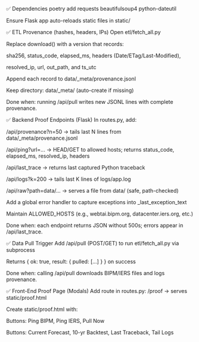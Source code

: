 ✅ Dependencies
 poetry add requests beautifulsoup4 python-dateutil

 Ensure Flask app auto-reloads static files in static/

✅ ETL Provenance (hashes, headers, IPs)
 Open etl/fetch_all.py

 Replace download() with a version that records:

 sha256, status_code, elapsed_ms, headers (Date/ETag/Last-Modified),

 resolved_ip, url, out_path, and ts_utc

 Append each record to data/_meta/provenance.jsonl

 Keep directory: data/_meta/ (auto-create if missing)

Done when: running /api/pull writes new JSONL lines with complete provenance.

✅ Backend Proof Endpoints (Flask)
 In routes.py, add:

 /api/provenance?n=50 → tails last N lines from data/_meta/provenance.jsonl

 /api/ping?url=... → HEAD/GET to allowed hosts; returns status_code, elapsed_ms, resolved_ip, headers

 /api/last_trace → returns last captured Python traceback

 /api/logs?k=200 → tails last K lines of logs/app.log

 /api/raw?path=data/... → serves a file from data/ (safe, path-checked)

 Add a global error handler to capture exceptions into _last_exception_text

 Maintain ALLOWED_HOSTS (e.g., webtai.bipm.org, datacenter.iers.org, etc.)

Done when: each endpoint returns JSON without 500s; errors appear in /api/last_trace.

✅ Data Pull Trigger
 Add /api/pull (POST/GET) to run etl/fetch_all.py via subprocess

 Returns { ok: true, result: { pulled: [...] } } on success

Done when: calling /api/pull downloads BIPM/IERS files and logs provenance.

✅ Front-End Proof Page (Modals)
 Add route in routes.py: /proof → serves static/proof.html

 Create static/proof.html with:

 Buttons: Ping BIPM, Ping IERS, Pull Now

 Buttons: Current Forecast, 10-yr Backtest, Last Traceback, Tail Logs

 <dialog> modals: m_ping, m_prov, m_forecast, m_logs

 JS helpers: ping(url), pull(), loadProv(), fetchJson(path), openModal(id), closeModal(id)

Done when: /proof loads; modals display JSON results from the endpoints.

✅ Logging
 Configure logging to write logs/app.log and stream to stdout

 Verify /api/logs?k=300 returns the last lines

Done when: new requests append to logs/app.log; tail shows entries.

✅ Security & Safety
 Enforce host allowlist in /api/ping (ALLOWED_HOSTS)

 Restrict /api/raw to files under data/ (path checks)

 Hide secrets; do not expose Earthdata credentials in UI

Done when: disallowed hosts or paths return 400/404.

✅ Smoke Tests (CLI)
 curl -sS http://127.0.0.1:5000/api/ping?url=https://webtai.bipm.org/ftp/pub/tai/other-products/utcrlab/ | jq

 curl -sS http://127.0.0.1:5000/api/pull | jq

 curl -sS http://127.0.0.1:5000/api/provenance?n=5 | jq

 curl -sS http://127.0.0.1:5000/api/forecast | jq (your existing route)

 curl -sS http://127.0.0.1:5000/api/forecast_history | jq

 Visit /proof, click each card → verify modals populate

Done when: all commands return JSON; /proof buttons show valid data.

✅ “Proof It’s Real” Criteria (UI)
 Provenance modal shows:

 Recent file URLs, server IPs, Date/ETag/Last-Modified, sizes, SHA-256

 Ping modal shows:

 status_code 200/3xx, elapsed_ms, and resolved IP for BIPM/IERS

 Forecast modals show:

 Current /api/forecast and /api/forecast_history JSON

 Tracebacks & Logs modal shows:

 Any last exception and recent log lines

Done when: you can screenshot modals to demonstrate network provenance + pipeline state.

✅ Optional Enhancements
 Add rate-limit: block /api/pull if called within the last 60s

 Cache ping results for 30s to reduce server load

 Button to download provenance.jsonl (CSV export)

 Add /api/proof_bundle → zips latest raw files + provenance + logs

✅ Common Pitfalls Checklist
 Some servers reject HEAD → fallback to GET implemented

 Large provenance.jsonl → tail only (N) entries in /api/provenance

 CORS avoided by same-origin requests (all calls relative to /)

 If IERS JSON missing → acceptable (your ETL can still log BIPM; UI still proves network)

✅ Definition of Done (DoD)
 /proof loads and all modals work

 Provenance lines written on every pull with valid sha256

 Pings succeed for BIPM & IERS with live headers

 Logs/tracebacks visible and update on errors

 Screenshots of modals + hashes serve as “proof” for external audiences

🚀 Commit & Deploy
 git add etl/fetch_all.py static/proof.html routes.py

 git commit -m "Proof UI: provenance, ping, trace, logs, modals"

 git push origin main

 Restart app → navigate to /proof